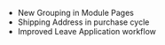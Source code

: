 - New Grouping in Module Pages
- Shipping Address in purchase cycle
- Improved Leave Application workflow
